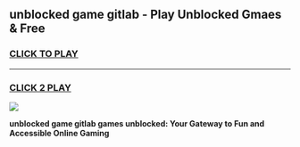 
## unblocked game gitlab - Play Unblocked Gmaes & Free
<h3>
<a href="https://news.freeplayer.one?title=unblocked_game_gitlab&ref=23F">CLICK TO PLAY</a></h3>
<hr>

<h3>
<a href="https://news.freeplayer.one?title=unblocked_game_gitlab&ref=23F">CLICK 2 PLAY</a>
  
</h3>

<a href="https://news.freeplayer.one?title=unblocked_game_gitlab&ref=23F/"><img src="https://clearcache.store/games.png"></a>


**unblocked game gitlab games unblocked: Your Gateway to Fun and Accessible Online Gaming**
